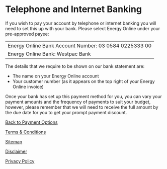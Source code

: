 # Telephone and Internet Banking
If you wish to pay your account by telephone or internet banking you will need to set this up with your bank. Please select Energy Online under your pre-approved payee:

| | 
| ------------------------| 
| Energy Online Bank Account Number:	03 0584 0225333 00| 
| Energy Online Bank:	Westpac Bank| 
 

The details that we require to be shown on our bank statement are:
- The name on your Energy Online account
- Your customer number (as it appears on the top right of your Energy Online invoice)

Once your bank has set up this payment method for you, you can vary your payment amounts and the frequency of payments to suit your budget, however, please remember that we will need to receive the full amount by the due date for you to get your prompt payment discount.


[Back to Payment Options](http://www.energyonline.co.nz/business/business_faqs/business_faqs_-_payment_options)



[Terms & Conditions](http://www.energyonline.co.nz/terms)

[Sitemap](http://www.energyonline.co.nz/home/site_map)

[Disclaimer](http://www.energyonline.co.nz/home/site_map/disclaimer)

[Privacy Policy](http://www.energyonline.co.nz/home/site_map/privacy_policy)
